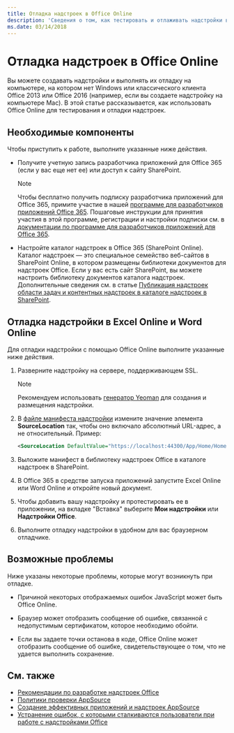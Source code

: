```yaml
---
title: Отладка надстроек в Office Online
description: 'Сведения о том, как тестировать и отлаживать надстройки в Office Online.'
ms.date: 03/14/2018
---
```


# <a name="debug-add-ins-in-office-online"></a>Отладка надстроек в Office Online


Вы можете создавать надстройки и выполнять их отладку на компьютере, на котором нет Windows или классического клиента Office 2013 или Office 2016 (например, если вы создаете надстройку на компьютере Mac). В этой статье рассказывается, как использовать Office Online для тестирования и отладки надстроек. 

## <a name="prerequisites"></a>Необходимые компоненты

Чтобы приступить к работе, выполните указанные ниже действия.

- Получите учетную запись разработчика приложений для Office 365 (если у вас еще нет ее) или доступ к сайту SharePoint.
    
  > [!NOTE]
  > Чтобы бесплатно получить подписку разработчика приложений для Office 365, примите участие в нашей [программе для разработчиков приложений Office 365](https://developer.microsoft.com/en-us/office/dev-program). Пошаговые инструкции для принятия участия в этой программе, регистрации и настройки подписки см. в [документации по программе для разработчиков приложений для Office 365](https://docs.microsoft.com/ru-ru/office/developer-program/office-365-developer-program).
     
- Настройте каталог надстроек в Office 365 (SharePoint Online). Каталог надстроек — это специальное семейство веб-сайтов в SharePoint Online, в котором размещены библиотеки документов для надстроек Office. Если у вас есть сайт SharePoint, вы можете настроить библиотеку документов каталога надстроек. Дополнительные сведения см. в статье [Публикация надстроек области задач и контентных надстроек в каталоге надстроек в SharePoint](../publish/publish-task-pane-and-content-add-ins-to-an-add-in-catalog.md).
    

## <a name="debug-your-add-in-from-excel-online-or-word-online"></a>Отладка надстройки в Excel Online и Word Online

Для отладки надстройки с помощью Office Online выполните указанные ниже действия.

1. Разверните надстройку на сервере, поддерживающем SSL.
    
    > [!NOTE]
    > Рекомендуем использовать [генератор Yeoman](https://github.com/OfficeDev/generator-office) для создания и размещения надстройки.
     
2. В [файле манифеста надстройки](../develop/add-in-manifests.md) измените значение элемента **SourceLocation** так, чтобы оно включало абсолютный URL-адрес, а не относительный. Пример:
      
    ```xml
    <SourceLocation DefaultValue="https://localhost:44300/App/Home/Home.html" />
    ```
    
3. Выложите манифест в библиотеку надстроек Office в каталоге надстроек в SharePoint.
    
4. В Office 365 в средстве запуска приложений запустите Excel Online или Word Online и откройте новый документ.
    
5. Чтобы добавить вашу надстройку и протестировать ее в приложении, на вкладке "Вставка" выберите **Мои надстройки** или **Надстройки Office**.
    
6. Выполните отладку надстройки в удобном для вас браузерном отладчике.

## <a name="potential-issues"></a>Возможные проблемы    

Ниже указаны некоторые проблемы, которые могут возникнуть при отладке.
    
- Причиной некоторых отображаемых ошибок JavaScript может быть Office Online.
      
- Браузер может отобразить сообщение об ошибке, связанной с недопустимым сертификатом, которое необходимо обойти.
      
- Если вы задаете точки останова в коде, Office Online может отобразить сообщение об ошибке, свидетельствующее о том, что не удается выполнить сохранение.

## <a name="see-also"></a>См. также

- [Рекомендации по разработке надстроек Office](../concepts/add-in-development-best-practices.md)
- 
  [Политики проверки AppSource](https://docs.microsoft.com/ru-ru/office/dev/store/validation-policies)  
- 
  [Создание эффективных приложений и надстроек AppSource](https://docs.microsoft.com/ru-ru/office/dev/store/create-effective-office-store-listings)  
- [Устранение ошибок, с которыми сталкиваются пользователи при работе с надстройками Office](testing-and-troubleshooting.md)
    
